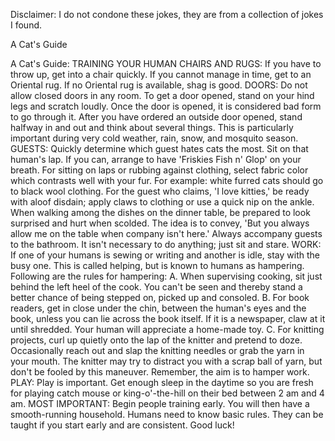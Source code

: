 Disclaimer: I do not condone these jokes, they are from a collection of jokes I found.

A Cat's Guide

A Cat's Guide: TRAINING YOUR HUMAN
CHAIRS AND RUGS:
If you have to throw up, get into a chair quickly. If you cannot manage in time, get to an Oriental rug. If no Oriental rug is available, shag is good.
DOORS:
Do not allow closed doors in any room. To get a door opened, stand on your hind legs and scratch loudly. Once the door is opened, it is considered bad form to go through it.
After you have ordered an outside door opened, stand halfway in and out and think about several things. This is particularly important during very cold weather, rain, snow, and mosquito season.
GUESTS:
Quickly determine which guest hates cats the most. Sit on that human's lap. If you can, arrange to have 'Friskies Fish n' Glop' on your breath.
For sitting on laps or rubbing against clothing, select fabric color which contrasts well with your fur. For example: white furred cats should go to black wool clothing.
For the guest who claims, 'I love kitties,' be ready with aloof disdain; apply claws to clothing or use a quick nip on the ankle.
When walking among the dishes on the dinner table, be prepared to look surprised and hurt when scolded. The idea is to convey, 'But you always allow me on the table when company isn't here.'
Always accompany guests to the bathroom. It isn't necessary to do anything; just sit and stare.
WORK:
If one of your humans is sewing or writing and another is idle, stay with the busy one. This is called helping, but is known to humans as hampering.
Following are the rules for hampering: 
A. When supervising cooking, sit just behind the left heel of the cook. You can't be seen and thereby stand a better chance of being stepped on, picked up and consoled.
B. For book readers, get in close under the chin, between the human's eyes and the book, unless you can lie across the book itself. If it is a newspaper, claw at it until shredded. Your human will appreciate a home-made toy.
C. For knitting projects, curl up quietly onto the lap of the knitter and pretend to doze. Occasionally reach out and slap the knitting needles or grab the yarn in your mouth. The knitter may try to distract you with a scrap ball of yarn, but don't be fooled by this maneuver. Remember, the aim is to hamper work.
PLAY: 
Play is important. Get enough sleep in the daytime so you are fresh for playing catch mouse or king-o'-the-hill on their bed between 2 am and 4 am.
MOST IMPORTANT: Begin people training early. You will then have a smooth-running household. Humans need to know basic rules. They can be taught if you start early and are consistent. Good luck!

